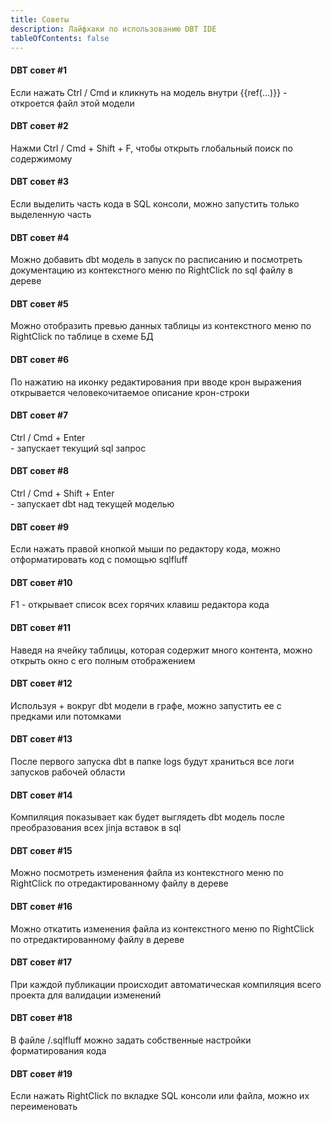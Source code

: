 ```yaml
---
title: Советы
description: Лайфхаки по использованию DBT IDE
tableOfContents: false
---
```


<div class='w-full grid grid-cols-1 gap-2'>

<div class="border border-neutral/20 rounded-lg p-4 w-full flex flex-col gap-2">
		<h4 class="border-b border-neutral/10 pb-2 flex items-center gap-1">
			DBT совет #1
		</h4>
		<p class="text-neutral/80">
            Если нажать <span class="py-0.5 px-1.5 bg-base-200 rounded-md border border-neutral/5">Ctrl / Cmd</span> и кликнуть на модель внутри <span class="text-primary">{{ref(...)}}</span> - откроется файл этой модели
        </p>
</div>


<div class="border border-neutral/20 rounded-lg p-4 w-full flex flex-col gap-2">
		<h4 class="border-b border-neutral/10 pb-2 flex items-center gap-1">
			DBT совет #2
		</h4>
		<p class="text-neutral/80">
            Нажми <span class="py-0.5 px-1.5 bg-base-200 rounded-md border border-neutral/5">Ctrl / Cmd</span> + <span class="py-0.5 px-1.5 bg-base-200 rounded-md border border-neutral/5">Shift</span> + <span class="py-0.5 px-1.5 bg-base-200 rounded-md border border-neutral/5">F</span>, чтобы открыть глобальный поиск по содержимому
        </p>
</div>


<div class="border border-neutral/20 rounded-lg p-4 w-full flex flex-col gap-2">
		<h4 class="border-b border-neutral/10 pb-2 flex items-center gap-1">
			DBT совет #3
		</h4>
		<p class="text-neutral/80">
            Если выделить часть кода в <span class="text-primary">SQL консоли</span>, можно запустить только выделенную часть
        </p>
</div>


<div class="border border-neutral/20 rounded-lg p-4 w-full flex flex-col gap-2">
		<h4 class="border-b border-neutral/10 pb-2 flex items-center gap-1">
			DBT совет #4
		</h4>
		<p class="text-neutral/80">
            Можно добавить dbt модель в запуск по расписанию и посмотреть документацию из контекстного меню по <span class="py-0.5 px-1.5 bg-base-200 rounded-md border border-neutral/5">RightClick</span> по sql файлу в дереве
        </p>
</div>


<div class="border border-neutral/20 rounded-lg p-4 w-full flex flex-col gap-2">
		<h4 class="border-b border-neutral/10 pb-2 flex items-center gap-1">
			DBT совет #5
		</h4>
		<p class="text-neutral/80">
            Можно отобразить превью данных таблицы из контекстного меню по <span class="py-0.5 px-1.5 bg-base-200 rounded-md border border-neutral/5">RightClick</span> по таблице в схеме БД
        </p>
</div>


<div class="border border-neutral/20 rounded-lg p-4 w-full flex flex-col gap-2">
		<h4 class="border-b border-neutral/10 pb-2 flex items-center gap-1">
			DBT совет #6
		</h4>
		<p class="text-neutral/80">
            По нажатию на иконку редактирования при вводе крон выражения открывается человекочитаемое описание крон-строки
        </p>
</div>


<div class="border border-neutral/20 rounded-lg p-4 w-full flex flex-col gap-2">
		<h4 class="border-b border-neutral/10 pb-2 flex items-center gap-1">
			DBT совет #7
		</h4>
		<p class="text-neutral/80">
            <span class="py-0.5 px-1.5 bg-base-200 rounded-md border border-neutral/5">Ctrl / Cmd</span> + <span class="py-0.5 px-1.5 bg-base-200 rounded-md border border-neutral/5">Enter</span><br/> - запускает текущий sql запрос
        </p>
</div>


<div class="border border-neutral/20 rounded-lg p-4 w-full flex flex-col gap-2">
		<h4 class="border-b border-neutral/10 pb-2 flex items-center gap-1">
			DBT совет #8
		</h4>
		<p class="text-neutral/80">
            <span class="py-0.5 px-1.5 bg-base-200 rounded-md border border-neutral/5">Ctrl / Cmd</span> + <span class="py-0.5 px-1.5 bg-base-200 rounded-md border border-neutral/5">Shift</span> + <span class="py-0.5 px-1.5 bg-base-200 rounded-md border border-neutral/5">Enter</span> <br/> - запускает dbt над текущей моделью
        </p>
</div>


<div class="border border-neutral/20 rounded-lg p-4 w-full flex flex-col gap-2">
		<h4 class="border-b border-neutral/10 pb-2 flex items-center gap-1">
			DBT совет #9
		</h4>
		<p class="text-neutral/80">
            Если нажать правой кнопкой мыши по редактору кода, можно отформатировать код с помощью <span class="text-primary">sqlfluff</span>
        </p>
</div>


<div class="border border-neutral/20 rounded-lg p-4 w-full flex flex-col gap-2">
		<h4 class="border-b border-neutral/10 pb-2 flex items-center gap-1">
			DBT совет #10
		</h4>
		<p class="text-neutral/80">
            <span class="py-0.5 px-1.5 bg-base-200 rounded-md border border-neutral/5">F1</span> - открывает список всех горячих клавиш редактора кода
        </p>
</div>


<div class="border border-neutral/20 rounded-lg p-4 w-full flex flex-col gap-2">
		<h4 class="border-b border-neutral/10 pb-2 flex items-center gap-1">
			DBT совет #11
		</h4>
		<p class="text-neutral/80">
            Наведя на ячейку таблицы, которая содержит много контента, можно открыть окно с его полным отображением
        </p>
</div>


<div class="border border-neutral/20 rounded-lg p-4 w-full flex flex-col gap-2">
		<h4 class="border-b border-neutral/10 pb-2 flex items-center gap-1">
			DBT совет #12
		</h4>
		<p class="text-neutral/80">
            Используя  <span class="border px-1.5 rounded-full text-xl">+</span>  вокруг dbt модели в графе, можно запустить ее с предками или потомками
        </p>
</div>


<div class="border border-neutral/20 rounded-lg p-4 w-full flex flex-col gap-2">
		<h4 class="border-b border-neutral/10 pb-2 flex items-center gap-1">
			DBT совет #13
		</h4>
		<p class="text-neutral/80">
            После первого запуска dbt в папке <span class="text-primary">logs</span> будут храниться все логи запусков рабочей области
        </p>
</div>


<div class="border border-neutral/20 rounded-lg p-4 w-full flex flex-col gap-2">
		<h4 class="border-b border-neutral/10 pb-2 flex items-center gap-1">
			DBT совет #14
		</h4>
		<p class="text-neutral/80">
            <span class="text-primary">Компиляция</span> показывает как будет выглядеть dbt модель после преобразования всех jinja вставок в sql
        </p>
</div>


<div class="border border-neutral/20 rounded-lg p-4 w-full flex flex-col gap-2">
		<h4 class="border-b border-neutral/10 pb-2 flex items-center gap-1">
			DBT совет #15
		</h4>
		<p class="text-neutral/80">
            Можно посмотреть изменения файла из контекстного меню по <span class="py-0.5 px-1.5 bg-base-200 rounded-md border border-neutral/5">RightClick</span> по отредактированному файлу в дереве
        </p>
</div>


<div class="border border-neutral/20 rounded-lg p-4 w-full flex flex-col gap-2">
		<h4 class="border-b border-neutral/10 pb-2 flex items-center gap-1">
			DBT совет #16
		</h4>
		<p class="text-neutral/80">
            Можно откатить изменения файла из контекстного меню по <span class="py-0.5 px-1.5 bg-base-200 rounded-md border border-neutral/5">RightClick</span> по отредактированному файлу в дереве
        </p>
</div>


<div class="border border-neutral/20 rounded-lg p-4 w-full flex flex-col gap-2">
		<h4 class="border-b border-neutral/10 pb-2 flex items-center gap-1">
			DBT совет #17
		</h4>
		<p class="text-neutral/80">
            При каждой публикации происходит автоматическая <span class="text-primary">компиляция</span> всего проекта для валидации изменений
        </p>
</div>


<div class="border border-neutral/20 rounded-lg p-4 w-full flex flex-col gap-2">
		<h4 class="border-b border-neutral/10 pb-2 flex items-center gap-1">
			DBT совет #18
		</h4>
		<p class="text-neutral/80">
            В файле <span class="text-primary">/.sqlfluff</span> можно задать собственные настройки форматирования кода
        </p>
</div>


<div class="border border-neutral/20 rounded-lg p-4 w-full flex flex-col gap-2">
		<h4 class="border-b border-neutral/10 pb-2 flex items-center gap-1">
			DBT совет #19
		</h4>
		<p class="text-neutral/80">
            Если нажать <span class="py-0.5 px-1.5 bg-base-200 rounded-md border border-neutral/5">RightClick</span> по вкладке SQL консоли или файла, можно их переименовать
        </p>
</div>
</div>
